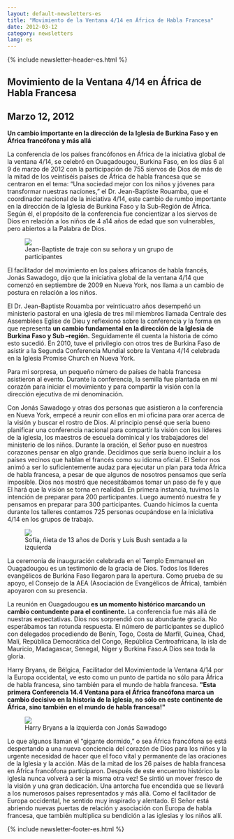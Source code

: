 ```yaml
---
layout: default-newsletters-es
title: "Movimiento de la Ventana 4/14 en África de Habla Francesa"
date: 2012-03-12
category: newsletters
lang: es
---
```

<div id="newsletter">
{% include newsletter-header-es.html %}
	<article>
	    <h1>Movimiento de la Ventana 4/14 en África de Habla Francesa</h1>
		<h2 id="article-date"><time datetime="2012-03-12">Marzo 12, 2012</time></h2>
		<p id="first-paragraph"><strong>Un cambio importante en la dirección de la Iglesia de Burkina Faso y en África francófona y más allá</strong></p>
		<p>La conferencia de los países francófonos en África de la iniciativa global de la ventana 4/14, se celebró en Ouagadougou, Burkina Faso, en los días 6 al 9 de marzo de 2012 con la participación de 755 siervos de Dios de más de la mitad de los veintiséis países de África de habla francesa que se centraron en el tema: “Una sociedad mejor con los niños y jóvenes para transformar nuestras naciones,” el Dr. Jean-Baptiste Rouamba, que el coordinador nacional de la iniciativa 4/14, este cambio de rumbo importante en la dirección de la Iglesia de Burkina Faso y la Sub-Región de África. Según él, el propósito de la conferencia fue concientizar a los siervos de Dios en relación a los niños de 4 a14 años de edad que son vulnerables, pero abiertos a la Palabra de Dios.</p>
		<figure class="maxwidth66 align-left">
			<img src="{{ site.baseurl }}/assets/newsletters/images/2012/03/12/Francaphone_2.jpg">
			<figcaption>Jean-Baptiste de traje con su señora y un grupo de participantes</figcaption>
		</figure>
		<p>El facilitador del movimiento en los países africanos de habla francés, Jonás Sawadogo, dijo que la iniciativa global de la ventana 4/14 que comenzó en septiembre de 2009 en Nueva York, nos llama a un cambio de postura en relación a los niños.</p>
		<p>El Dr. Jean-Baptiste Rouamba por veinticuatro años desempeñó un ministerio pastoral en una iglesia de tres mil miembros llamada Centrale des Assemblées Eglise de Dieu y reflexionó sobre la conferencia y la forma en que representa <strong>un cambio fundamental en la dirección de la Iglesia de Burkina Faso y Sub –región.</strong> Seguidamente él cuenta la historia de cómo esto sucedió. En 2010, tuve el privilegio con otros tres de Burkina Faso de asistir a la Segunda Conferencia Mundial sobre la Ventana 4/14 celebrada en la Iglesia Promise Church en Nueva York. </p>
		<p>Para mi sorpresa, un pequeño número de países de habla francesa asistieron al evento. Durante la conferencia, la semilla fue plantada en mi corazón para iniciar el movimiento y para compartir la visión con la dirección ejecutiva de mi denominación. </p>
		<p>Con Jonás Sawadogo y otras dos personas que asistieron a la conferencia en Nueva York, empecé a reunir con ellos en mi oficina para orar acerca de la visión y buscar el rostro de Dios. Al principio pensé que sería bueno planificar una conferencia nacional para compartir la visión con los líderes de la iglesia, los maestros de escuela dominical y los trabajadores del ministerio de los niños. Durante la oración, el Señor puso en nuestros corazones pensar en algo grande. Decidimos que sería bueno incluir a los países vecinos que hablan el francés como su idioma oficial. El Señor nos animó a ser lo suficientemente audaz para ejecutar un plan para toda África de habla francesa, a pesar de que algunos de nosotros pensamos que sería imposible. Dios nos mostró que necesitábamos tomar un paso de fe y que El hará que la visión se torna en realidad. En primera instancia, tuvimos la intención de preparar para 200 participantes. Luego aumentó nuestra fe y pensamos en  preparar para 300 participantes. Cuando hicimos la cuenta durante los talleres contamos 725 personas ocupándose en la iniciativa 4/14 en los grupos de trabajo.</p>
		<figure class="maxwidth50 align-right">
			<img  src="{{ site.baseurl }}/assets/newsletters/images/2012/03/12/Francaphone_1.jpg">
			<figcaption>Sofía, ñieta de 13 años de Doris y Luis Bush sentada a la izquierda</figcaption>
		</figure>
		<p>La ceremonia de inauguración celebrada en el Templo Emmanuel en Ouagadougou es un testimonio de la gracia de Dios. Todos los líderes evangélicos de Burkina Faso llegaron para la apertura. Como prueba de su apoyo, el Consejo de la AEA (Asociación de Evangélicos de África), también apoyaron con su presencia.</p>
		<p>La reunión en Ouagadougou <strong>es un momento histórico marcando un cambio contundente para el continente.</strong> La conferencia fue más allá de nuestras expectativas. Dios nos sorprendió con su abundante gracia. No esperábamos tan rotunda respuesta. El número de participantes se duplicó con delegados procediendo de Benín, Togo, Costa de Marfil, Guinea, Chad, Malí, República Democrática del Congo, República Centroafricana, la isla de Mauricio, Madagascar, Senegal, Níger y Burkina Faso.A Dios sea toda la gloria.</p>
		<p>Harry Bryans, de Bélgica, Facilitador del Movimientode la Ventana 4/14 por la Europa occidental, ve esto como un punto de partida no sólo para África de habla francesa, sino también para el mundo de habla francesa.  <strong>"Esta primera Conferencia 14.4 Ventana para el África francófona marca un cambio decisivo en la historia de la iglesia, no sólo en este continente de África, sino también en el mundo de habla francesa!"</strong></p>
		<figure class="maxwidth50 align-left">
			<img  src="{{ site.baseurl }}/assets/newsletters/images/2012/03/12/Francaphone_3.jpg">
			<figcaption>Harry Bryans a la izquierda con Jonás Sawadogo</figcaption>
		</figure>
		<p>Lo que algunos llaman el “gigante dormido,” o sea África francófona se está despertando a una nueva conciencia del corazón de Dios para los niños y la urgente necesidad de hacer que el foco vital y permanente de las oraciones de la Iglesia y la acción. Más de la mitad de los 26 países de habla francesa en África francófona participaron. Después de este encuentro histórico la iglesia nunca volverá a ser la misma otra vez! Se sintió un mover fresco de la visión y una gran dedicación. Una antorcha fue encendida que se llevará a los numerosos países representados y más allá. Como el facilitador de Europa occidental, he sentido muy inspirado y alentado. El Señor está abriendo nuevas puertas  de relación y asociación con Europa de habla francesa, que también multiplica su bendición a las iglesias y los niños allí.</p>
	</article>
	{% include newsletter-footer-es.html %}
</div>
